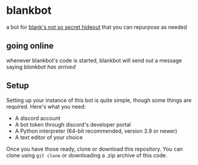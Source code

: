 # blankbot

a bot for [blank's not so secret hideout](https://discord.com) that you can repurpose as needed

## going online

whenever blankbot's code is started, blankbot will send out a message saying *blankbot has arrived*

## Setup

Setting up your instance of this bot is quite simple, though some things are required. Here's what you need:

<ul>
    <li>A discord account</li>
    <li>A bot token through discord's developer portal</li>
    <li>A Python interpreter (64-bit recommended, version 3.9 or newer)</li>
    <li>A text editor of your choice</li>
</ul>

Once you have those ready, clone or download this repository. You can clone using `git clone` or downloading a .zip archive of this code.
